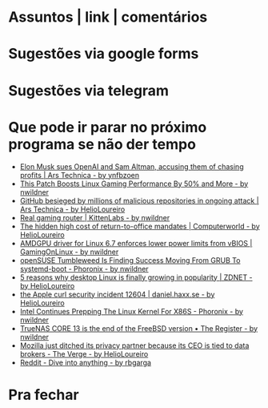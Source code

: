 Assuntos | link | comentários
=============================

Sugestões via google forms
==========================

Sugestões via telegram
======================

Que pode ir parar no próximo programa se não der tempo
=======================================================
* [Elon Musk sues OpenAI and Sam Altman, accusing them of chasing profits | Ars Technica - by ynfbzoen](https://arstechnica.com/ai/2024/03/elon-musk-sues-openai-and-sam-altman-accusing-them-of-chasing-profits/)
* [This Patch Boosts Linux Gaming Performance By 50% and More - by nwildner](https://news.itsfoss.com/linux-gaming-boost-driver/)
* [GitHub besieged by millions of malicious repositories in ongoing attack | Ars Technica - by HelioLoureiro](https://arstechnica.com/security/2024/02/github-besieged-by-millions-of-malicious-repositories-in-ongoing-attack/)
* [Real gaming router | KittenLabs - by nwildner](https://kittenlabs.de/real-gaming-router/)
* [The hidden high cost of return-to-office mandates | Computerworld - by HelioLoureiro](https://www.computerworld.com/article/3712843/the-hidden-high-cost-of-return-to-office-mandates.html)
* [AMDGPU driver for Linux 6.7 enforces lower power limits from vBIOS | GamingOnLinux - by nwildner](https://www.gamingonlinux.com/2024/03/amdgpu-driver-for-linux-67-enforces-lower-power-limits-from-vbios/)
* [openSUSE Tumbleweed Is Finding Success Moving From GRUB To systemd-boot - Phoronix - by nwildner](https://www.phoronix.com/news/Tumbleweed-systemd-boot-Success)
* [5 reasons why desktop Linux is finally growing in popularity | ZDNET - by HelioLoureiro](https://www.zdnet.com/article/5-reasons-why-desktop-linux-is-finally-growing-in-popularity/)
* [the Apple curl security incident 12604 | daniel.haxx.se - by HelioLoureiro](https://daniel.haxx.se/blog/2024/03/08/the-apple-curl-security-incident-12604/)
* [Intel Continues Prepping The Linux Kernel For X86S - Phoronix - by nwildner](https://www.phoronix.com/news/Linux-6.9-More-X86S)
* [TrueNAS CORE 13 is the end of the FreeBSD version • The Register - by nwildner](https://www.theregister.com/2024/03/18/truenas_abandons_freebsd/)
* [Mozilla just ditched its privacy partner because its CEO is tied to data brokers - The Verge - by HelioLoureiro](https://www.theverge.com/2024/3/22/24109116/mozilla-ends-onerep-data-removal-partnership)
* [Reddit - Dive into anything - by rbgarga](https://www.reddit.com/r/selfhosted/comments/1bouuv7/warning_vultr_a_major_cloud_provider_is_now/)

Pra fechar
==========


